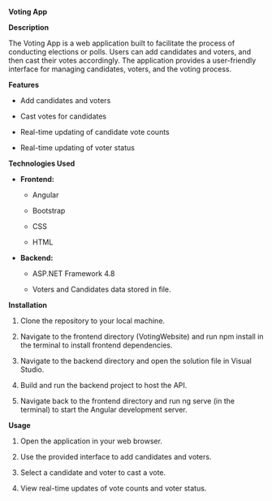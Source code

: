 **Voting App**

**Description**

The Voting App is a web application built to facilitate the process of conducting elections or polls. Users can add candidates and voters, and then cast their votes accordingly. The application provides a user-friendly interface for managing candidates, voters, and the voting process.

**Features**

- Add candidates and voters

- Cast votes for candidates

- Real-time updating of candidate vote counts

- Real-time updating of voter status

**Technologies Used**

- **Frontend:**

    - Angular

    - Bootstrap

    - CSS

    - HTML

- **Backend:**

    - ASP.NET Framework 4.8

    - Voters and Candidates data stored in file.

**Installation**

1. Clone the repository to your local machine.

2. Navigate to the frontend directory (VotingWebsite) and run npm install in the terminal to install frontend dependencies.

3. Navigate to the backend directory and open the solution file in Visual Studio.

4. Build and run the backend project to host the API.

5. Navigate back to the frontend directory and run ng serve (in the terminal) to start the Angular development server.

**Usage**

1. Open the application in your web browser.

2. Use the provided interface to add candidates and voters.

3. Select a candidate and voter to cast a vote.
 
4. View real-time updates of vote counts and voter status.
